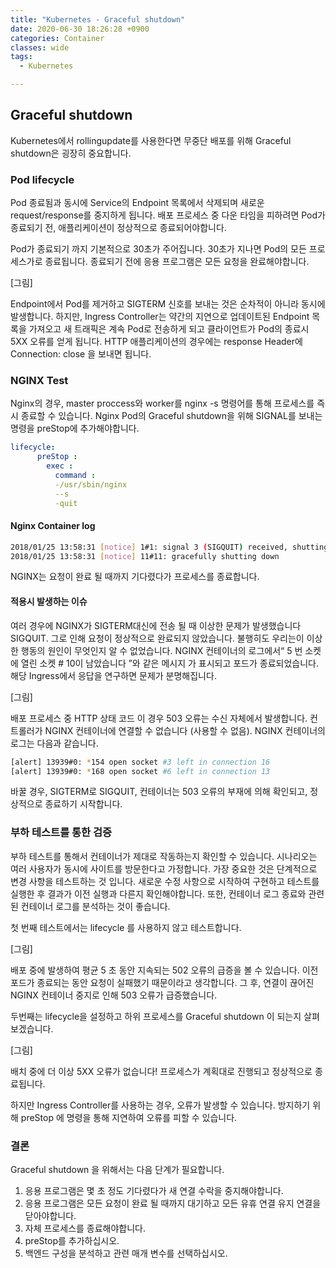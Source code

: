 ```yaml
---
title: "Kubernetes - Graceful shutdown"
date: 2020-06-30 18:26:28 +0900
categories: Container
classes: wide
tags:
  - Kubernetes

---
```

## Graceful shutdown
Kubernetes에서 rollingupdate를 사용한다면 무중단 배포를 위해 Graceful shutdown은 굉장히 중요합니다.

### Pod lifecycle
Pod 종료됨과 동시에 Service의 Endpoint 목록에서 삭제되며 새로운 request/response를 중지하게 됩니다. 
배포 프로세스 중 다운 타임을 피하려면 Pod가 종료되기 전, 애플리케이션이 정상적으로 종료되어야합니다.

Pod가 종료되기 까지 기본적으로 30초가 주어집니다. 30초가 지나면 Pod의 모든 프로세스가로 종료됩니다.
종료되기 전에 응용 프로그램은 모든 요청을 완료해야합니다.

[그림]

Endpoint에서 Pod를 제거하고 SIGTERM 신호를 보내는 것은 순차적이 아니라 동시에 발생합니다. 
하지만, Ingress Controller는 약간의 지연으로 업데이트된 Endpoint 목록을 가져오고 새 트래픽은 계속 Pod로 전송하게 되고 클라이언트가 Pod의 종료시 5XX 오류를 얻게 됩니다.
HTTP 애플리케이션의 경우에는 response Header에 Connection: close 을 보내면 됩니다. 


### NGINX Test
Nginx의 경우, master proccess와 worker를  nginx -s <SIGNAL> 명령어를 통해 프로세스를 즉시 종료할 수 있습니다.
Nginx Pod의 Graceful shutdown을 위해 SIGNAL를 보내는 명령을 preStop에 추가해야합니다.

```yaml
lifecycle: 
      preStop : 
        exec : 
          command : 
          -/usr/sbin/nginx 
          --s 
          -quit
```

#### Nginx Container log
```bash
2018/01/25 13:58:31 [notice] 1#1: signal 3 (SIGQUIT) received, shutting down
2018/01/25 13:58:31 [notice] 11#11: gracefully shutting down
```
NGINX는 요청이 완료 될 때까지 기다렸다가 프로세스를 종료합니다. 

#### 적용시 발생하는 이슈
여러 경우에 NGINX가 SIGTERM대신에 전송 될 때 이상한 문제가 발생했습니다 SIGQUIT. 그로 인해 요청이 정상적으로 완료되지 않았습니다.
불행히도 우리는이 이상한 행동의 원인이 무엇인지 알 수 없었습니다. 
NGINX 컨테이너의 로그에서“ 5 번 소켓에 열린 소켓 # 10이 남았습니다 ”와 같은 메시지 가 표시되고 포드가 종료되었습니다.
해당 Ingress에서 응답을 연구하면 문제가 분명해집니다.

[그림]

배포 프로세스 중 HTTP 상태 코드
이 경우 503 오류는 수신 자체에서 발생합니다. 컨트롤러가 NGINX 컨테이너에 연결할 수 없습니다 (사용할 수 없음). NGINX 컨테이너의 로그는 다음과 같습니다.

```bash
[alert] 13939#0: *154 open socket #3 left in connection 16
[alert] 13939#0: *168 open socket #6 left in connection 13
```

바꿀 경우, SIGTERM로 SIGQUIT, 컨테이너는 503 오류의 부재에 의해 확인되고, 정상적으로 종료하기 시작합니다.


### 부하 테스트를 통한 검증
부하 테스트를 통해서 컨테이너가 제대로 작동하는지 확인할 수 있습니다.
시나리오는 여러 사용자가 동시에 사이트를 방문한다고 가정합니다.
가장 중요한 것은 단계적으로 변경 사항을 테스트하는 것 입니다. 새로운 수정 사항으로 시작하여 구현하고 테스트를 실행한 후 결과가 이전 실행과 다른지 확인해야합니다.
또한, 컨테이너 로그 종료와 관련된 컨테이너 로그를 분석하는 것이 좋습니다. 

첫 번째 테스트에서는 lifecycle 를 사용하지 않고 테스트합니다.

[그림]

배포 중에 발생하여 평균 5 초 동안 지속되는 502 오류의 급증을 볼 수 있습니다. 
이전 포드가 종료되는 동안 요청이 실패했기 때문이라고 생각합니다.
그 후, 연결이 끊어진 NGINX 컨테이너 중지로 인해 503 오류가 급증했습니다.

두번째는 lifecycle을 설정하고 하위 프로세스를 Graceful shutdown 이 되는지 살펴 보겠습니다. 

[그림]

배치 중에 더 이상 5XX 오류가 없습니다! 프로세스가 계획대로 진행되고 정상적으로 종료됩니다.

하지만 Ingress Controller를 사용하는 경우, 오류가 발생할 수 있습니다. 
방지하기 위해 preStop 에 <sleep> 명령을 통해 지연하여 오류를 피할 수 있습니다.

### 결론
Graceful shutdown 을 위해서는 다음 단계가 필요합니다.
1. 응용 프로그램은 몇 초 정도 기다렸다가 새 연결 수락을 중지해야합니다.
2. 응용 프로그램은 모든 요청이 완료 될 때까지 대기하고 모든 유휴 연결 유지 연결을 닫아야합니다.
3. 자체 프로세스를 종료해야합니다.
4. preStop를 추가하십시오.
5. 백엔드 구성을 분석하고 관련 매개 변수를 선택하십시오.

